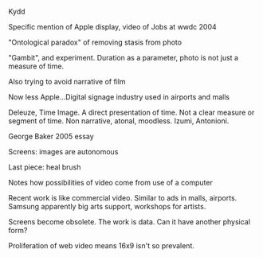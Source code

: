 Kydd 

Specific mention of Apple display, video of Jobs at wwdc 2004

"Ontological paradox" of removing stasis from photo

"Gambit", and experiment. Duration as a parameter, photo is not just a measure of time. 

Also trying to avoid narrative of film

Now less Apple...Digital signage industry used in airports and malls

Deleuze, Time Image. A direct presentation of time. Not a clear measure or segment of time. Non narrative, atonal, moodless. Izumi, Antonioni. 

George Baker 2005 essay 

Screens: images are autonomous 

Last piece: heal brush 

Notes how possibilities of video come from use of a computer 

Recent work is like commercial video. Similar to ads in malls, airports. Samsung apparently big arts support, workshops for artists. 

Screens become obsolete. The work is data. Can it have another physical form?

Proliferation of web video means 16x9 isn't so prevalent. 
